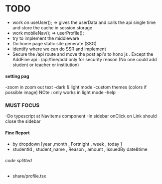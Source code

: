 # TODO

- work on useUser(); => gives the userData and calls the api single time and store the cache in session storage
- work mobileNav(); => userProfile();
- try to implement the middleware 
- Do home page static site generate (SSG)
- identify where we can do SSR and implement
- Secure the /api route and move the post api's to hono js . Except the AddFine api : /api/fine/add only for security reason (No one could add student or teacher or institution)



#### setting pag

 -zoom in zoom out text
 -dark & light mode
 -custom themes (colors if possible image) NOte : only works in light mode
 -help

### MUST FOCUS

 -Do typescript at NavItems component
 -In sidebar onClick on Link should close the sidebar

#### Fine Report
 - by dropdown [year ,month , Fortnight , week , today ]
 - studentId , student_name , Reason , amount , issuedBy date&time


###### code splitted

- share/profile.tsx